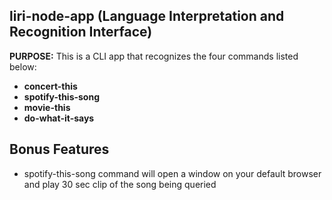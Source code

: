 ## liri-node-app (Language Interpretation and Recognition Interface)
**PURPOSE:** This is a CLI app that recognizes the four commands listed below:
* **concert-this**
* **spotify-this-song**
* **movie-this**
* **do-what-it-says**

## Bonus Features
* spotify-this-song command will open a window on your default browser and play 30 sec clip of the song being queried

